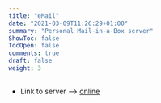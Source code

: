 ```yaml
---
title: "eMail"
date: "2021-03-09T11:26:29+01:00"
summary: "Personal Mail-in-a-Box server"
ShowToc: false
TocOpen: false
comments: true
draft: false
weight: 3
---
```


+ Link to server --> [online](https://box.derchef.email/mail)

